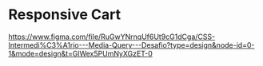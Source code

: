 # Responsive Cart

https://www.figma.com/file/RuGwYNrnqUf6Ut9cG1dCga/CSS-Intermedi%C3%A1rio---Media-Query---Desafio?type=design&node-id=0-1&mode=design&t=GlWex5PUmNyXGzET-0
